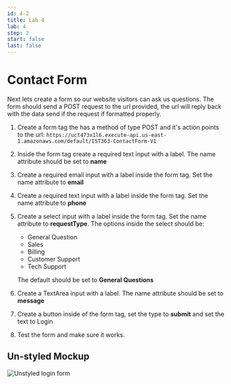 ```yaml
---
id: 4-2
title: Lab 4
lab: 4
step: 2
start: false
last: false
---
```


# Contact Form

Next lets create a form so our website visitors can ask us questions. The form should send a POST request to the url provided, the url will reply back with the data send if the request if formatted properly.

1. Create a form tag the has a method of type POST and it's action points to the url: `https://uct473x1l6.execute-api.us-east-1.amazonaws.com/default/IST363-ContactForm-V1`

2. Inside the form tag create a required text input with a label. The name attribute should be set to **name**

3. Create a required email input with a label inside the form tag. Set the name attribute to **email**

4. Create a required text input with a label inside the form tag. Set the name attribute to **phone**

5. Create a select input with a label inside the form tag. Set the name attribute to **requestType**. The options inside the select should be:
    - General Question
    - Sales
    - Billing
    - Customer Support
    - Tech Support

    The default should be set to **General Questions**

6. Create a TextArea input with a label. The name attribute should be set to **message**

7. Create a button inside of the form tag, set the type to **submit** and set the text to Login

8. Test the form and make sure it works.

## Un-styled Mockup

![Unstyled login form](/lab4/contact-no-style.png)